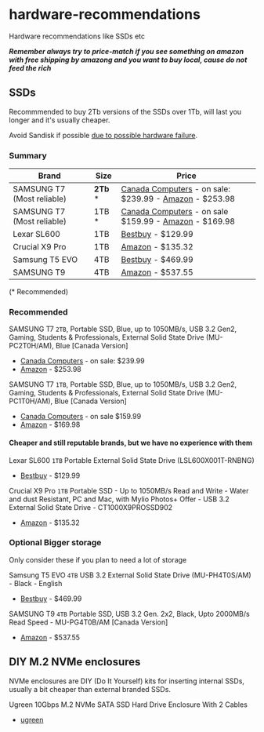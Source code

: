 # hardware-recommendations

Hardware recommendations like SSDs etc

***Remember always try to price-match if you see something on amazon with free shipping by amazong and you want to buy local, cause do not feed the rich***

<!-- [Canada Computers list](https://www.canadacomputers.com/search/results_details.php?language=en&keywords=samsung+ssd+&cpath=179) -->

<!-- https://www.canadacomputers.com/search/results_details.php?language=en&keywords=crucial+portable+ssd -->

## SSDs

Recommmended to buy 2Tb versions of the SSDs over 1Tb, will last you longer and it's usually cheaper.

Avoid Sandisk if possible [due to possible hardware failure](https://www.tomshardware.com/news/sandisk-extreme-pro-failures-are-due-to-design-flaw).

### Summary

| Brand | Size | Price |
| --- | --- | --- |
|SAMSUNG T7 (Most reliable) | **2Tb** * | [Canada Computers](https://www.canadacomputers.com/product_info.php?cPath=179_5357&item_id=220613) - on sale: $239.99 - [Amazon](https://a.co/d/8r5usJl) - $253.98 |
|SAMSUNG T7 (Most reliable) | 1TB * | [Canada Computers](https://www.canadacomputers.com/product_info.php?cPath=179_5357&item_id=220612) - on sale $159.99 - [Amazon](https://a.co/d/f4p592K) - $169.98 |
| Lexar SL600 | 1TB | [Bestbuy](https://www.bestbuy.ca/en-ca/product/lexar-sl600-1tb-portable-external-solid-state-drive-lsl600x001t-rnbng/17502474) - $129.99 |
| Crucial X9 Pro | 1TB | [Amazon](https://www.amazon.ca/Crucial-Pro-1TB-Portable-CT1000X9PROSSD902/dp/B0C9WKGXHD/) - $135.32 |
| Samsung T5 EVO | 4TB | [Bestbuy](https://www.bestbuy.ca/en-ca/product/samsung-t5-evo-4tb-usb-3-2-external-solid-state-drive-mu-ph4t0s-am-black-english/17479782) - $469.99 |
| SAMSUNG T9 | 4TB | [Amazon](https://a.co/d/5k8Xmw9) - $537.55 |

(* Recommended)

### Recommended

SAMSUNG T7 `2TB`, Portable SSD, Blue, up to 1050MB/s, USB 3.2 Gen2, Gaming, Students & Professionals, External Solid State Drive (MU-PC2T0H/AM), Blue [Canada Version]

- [Canada Computers](https://www.canadacomputers.com/product_info.php?cPath=179_5357&item_id=220613) - on sale: $239.99
- [Amazon](https://a.co/d/8r5usJl) - $253.98

SAMSUNG T7 `1TB`, Portable SSD, Blue, up to 1050MB/s, USB 3.2 Gen2, Gaming, Students & Professionals, External Solid State Drive (MU-PC1T0H/AM), Blue [Canada Version]

- [Canada Computers](https://www.canadacomputers.com/product_info.php?cPath=179_5357&item_id=220612) - on sale $159.99
- [Amazon](https://a.co/d/f4p592K) - $169.98

#### Cheaper and still reputable brands, but we have no experience with them

Lexar SL600 `1TB` Portable External Solid State Drive (LSL600X001T-RNBNG)

- [Bestbuy](https://www.bestbuy.ca/en-ca/product/lexar-sl600-1tb-portable-external-solid-state-drive-lsl600x001t-rnbng/17502474) - $129.99

Crucial X9 Pro `1TB` Portable SSD - Up to 1050MB/s Read and Write - Water and dust Resistant, PC and Mac, with Mylio Photos+ Offer - USB 3.2 External Solid State Drive - CT1000X9PROSSD902

- [Amazon](https://www.amazon.ca/Crucial-Pro-1TB-Portable-CT1000X9PROSSD902/dp/B0C9WKGXHD/) - $135.32

### Optional Bigger storage

Only consider these if you plan to need a lot of storage

Samsung T5 EVO `4TB` USB 3.2 External Solid State Drive (MU-PH4T0S/AM) - Black - English

- [Bestbuy](https://www.bestbuy.ca/en-ca/product/samsung-t5-evo-4tb-usb-3-2-external-solid-state-drive-mu-ph4t0s-am-black-english/17479782) - $469.99

SAMSUNG T9 `4TB` Portable SSD, USB 3.2 Gen. 2x2, Black, Upto 2000MB/s Read Speed - MU-PG4T0B/AM [Canada Version]

- [Amazon](https://a.co/d/5k8Xmw9) - $537.55

## DIY M.2 NVMe enclosures

NVMe enclosures are DIY (Do It Yourself) kits for inserting internal SSDs, usually a bit cheaper than external branded SSDs.

Ugreen 10Gbps M.2 NVMe SATA SSD Hard Drive Enclosure With 2 Cables

- [ugreen](https://ca.ugreen.com/products/ugreen-m-2-nvme-sata-ssd-enclosure-adapter?variant=44061578035488)
